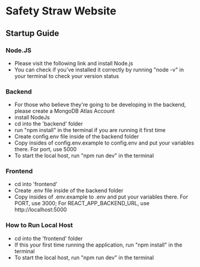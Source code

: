 # Safety Straw Website

## Startup Guide

### Node.JS

- Please visit the following link and install Node.js
- You can check if you've installed it correctly by running "node -v" in your terminal to check your version status

### Backend

- For those who believe they're going to be developing in the backend, please create a MongoDB Atlas Account
- install NodeJs
- cd into the 'backend' folder
- run "npm install" in the terminal if you  are running it first time
- Create config.env file inside of the backend folder
- Copy insides of config.env.example to config.env and put your variables there. For port, use 5000
- To start the local host, run "npm run dev" in the terminal


### Frontend

 - cd into 'frontend'
 - Create .env file inside of the backend folder
 - Copy insides of .env.example to .env and put your variables there. For PORT, use 3000; For REACT_APP_BACKEND_URL, use http://localhost:5000

### How to Run Local Host

- cd into the 'frontend' folder
- If this your first time running the application, run "npm install" in the terminal
- To start the local host, run "npm run dev" in the terminal
